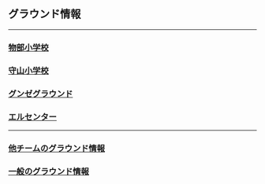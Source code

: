 ## グラウンド情報
---
### [物部小学校](02-01.md)
### [守山小学校](02-02.md)
### [グンゼグラウンド](02-03.md)
### [エルセンター](02-04.md)
---
### [他チームのグラウンド情報](02-05.md)
### [一般のグラウンド情報](02-06.md)
